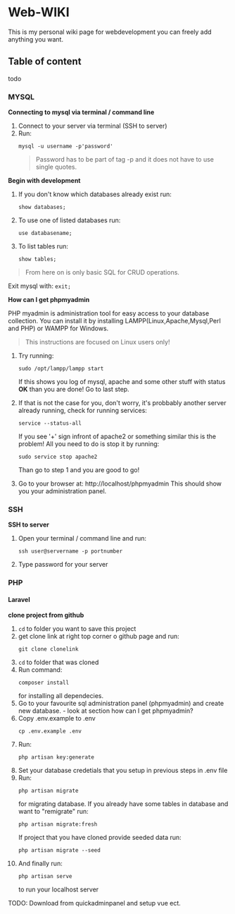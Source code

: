 # Web-WIKI
This is my personal wiki page for webdevelopment you can freely add anything you want.

## Table of content

todo

### MYSQL
  __Connecting to mysql via terminal / command line__
  1. Connect to your server via terminal (SSH to server)
  2. Run: 
      ```
      mysql -u username -p'password'
      ```
      > Password has to be part of tag -p and it does not have to use single quotes.
      
  __Begin with development__
  1. If you don't know which databases already exist run:
      ```
      show databases;
      ```
  2. To use one of listed databases run:
      ```
      use databasename;
      ```
  3. To list tables run:
      ```
      show tables;
      ```
  > From here on is only basic SQL for CRUD operations.
  
  Exit mysql with:
      ```
      exit;
      ```
      
  __How can I get phpmyadmin__
  
  PHP myadmin is administration tool for easy access to your database collection.
  You can install it by installing LAMPP(Linux,Apache,Mysql,Perl and PHP) or WAMPP for Windows.
  > This instructions are focused on Linux users only!
  
  1. Try running:
      ```
      sudo /opt/lampp/lampp start
      ```
      
      If this shows you log of mysql, apache and some other stuff with status __OK__ than you are done! Go to last step.
  
  2. If that is not the case for you, don't worry, it's probbably another server already running, check for running services:
      ```
      service --status-all
      ```
      
      If you see '+' sign infront of apache2 or something similar this is the problem! All you need to do is stop it by running:
      
      ```
      sudo service stop apache2
      ```
      
      Than go to step 1 and you are good to go!
  
  3. Go to your browser at: http://localhost/phpmyadmin
     This should show you your administration panel.

### SSH
  __SSH to server__
  1. Open your terminal / command line and run:
      ```
      ssh user@servername -p portnumber
      ```
  2. Type password for your server

### PHP

#### Laravel
  __clone project from github__
  1. `cd` to folder you want to save this project
  2. get clone link at right top corner o github page and run:
      ```
      git clone clonelink
      ```
  3. `cd` to folder that was cloned
  4. Run command:
      ```
      composer install
      ```
      for installing all dependecies.
  5. Go to your favourite sql administration panel (phpmyadmin) and create new database. - look at section how can I get phpmyadmin?
  6. Copy .env.example to .env
      ```
      cp .env.example .env
      ```
  7. Run:
      ```
      php artisan key:generate
      ```
  8. Set your database credetials that you setup in previous steps in .env file
  9. Run:
      ```
      php artisan migrate
      ```
      for migrating database.
      If you already have some tables in database and want to "remigrate" run:
      ```
      php artisan migrate:fresh
      ```
      If project that you have cloned provide seeded data run:
      ```
      php artisan migrate --seed
      ```
  10. And finally run:
      ```
      php artisan serve
      ```
      to run your localhost server
  
      
TODO: Download from quickadminpanel and setup vue ect.
